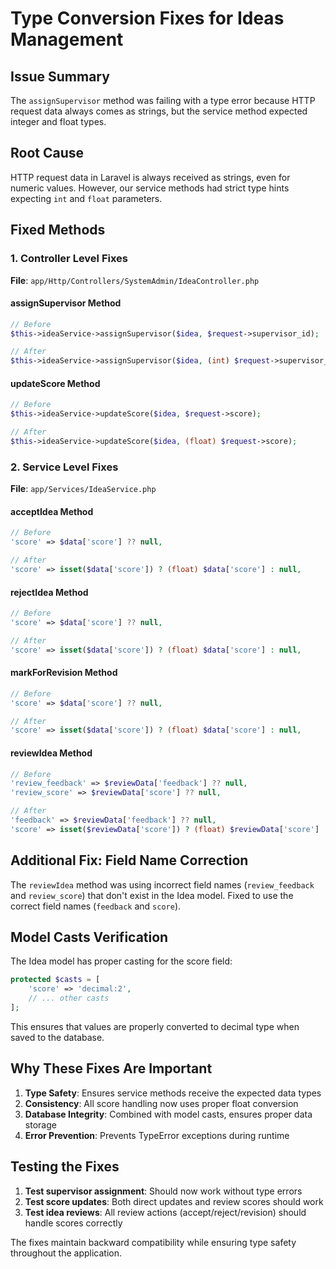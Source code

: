 # Type Conversion Fixes for Ideas Management

## Issue Summary
The `assignSupervisor` method was failing with a type error because HTTP request data always comes as strings, but the service method expected integer and float types.

## Root Cause
HTTP request data in Laravel is always received as strings, even for numeric values. However, our service methods had strict type hints expecting `int` and `float` parameters.

## Fixed Methods

### 1. Controller Level Fixes
**File**: `app/Http/Controllers/SystemAdmin/IdeaController.php`

#### assignSupervisor Method
```php
// Before
$this->ideaService->assignSupervisor($idea, $request->supervisor_id);

// After  
$this->ideaService->assignSupervisor($idea, (int) $request->supervisor_id);
```

#### updateScore Method
```php
// Before
$this->ideaService->updateScore($idea, $request->score);

// After
$this->ideaService->updateScore($idea, (float) $request->score);
```

### 2. Service Level Fixes
**File**: `app/Services/IdeaService.php`

#### acceptIdea Method
```php
// Before
'score' => $data['score'] ?? null,

// After
'score' => isset($data['score']) ? (float) $data['score'] : null,
```

#### rejectIdea Method
```php
// Before
'score' => $data['score'] ?? null,

// After
'score' => isset($data['score']) ? (float) $data['score'] : null,
```

#### markForRevision Method
```php
// Before
'score' => $data['score'] ?? null,

// After
'score' => isset($data['score']) ? (float) $data['score'] : null,
```

#### reviewIdea Method
```php
// Before
'review_feedback' => $reviewData['feedback'] ?? null,
'review_score' => $reviewData['score'] ?? null,

// After
'feedback' => $reviewData['feedback'] ?? null,
'score' => isset($reviewData['score']) ? (float) $reviewData['score'] : null,
```

## Additional Fix: Field Name Correction
The `reviewIdea` method was using incorrect field names (`review_feedback` and `review_score`) that don't exist in the Idea model. Fixed to use the correct field names (`feedback` and `score`).

## Model Casts Verification
The Idea model has proper casting for the score field:
```php
protected $casts = [
    'score' => 'decimal:2',
    // ... other casts
];
```

This ensures that values are properly converted to decimal type when saved to the database.

## Why These Fixes Are Important

1. **Type Safety**: Ensures service methods receive the expected data types
2. **Consistency**: All score handling now uses proper float conversion
3. **Database Integrity**: Combined with model casts, ensures proper data storage
4. **Error Prevention**: Prevents TypeError exceptions during runtime

## Testing the Fixes

1. **Test supervisor assignment**: Should now work without type errors
2. **Test score updates**: Both direct updates and review scores should work
3. **Test idea reviews**: All review actions (accept/reject/revision) should handle scores correctly

The fixes maintain backward compatibility while ensuring type safety throughout the application.

